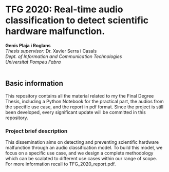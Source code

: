 # TFG 2020: Real-time audio classification to detect scientific hardware malfunction.

**Genís Plaja i Roglans**
<br>
_Thesis supervisor:_ Dr. Xavier Serra i Casals
<br>
_Dept. of Information and Communication Technologies_
<br>
_Universitat Pompeu Fabra_
<br>
<br>

## Basic information
This repository contains all the material related to my the Final Degree Thesis, including a Python Notebook for the practical part, the audios from the specific use case, and the report in pdf format. Since the project is still been developed, every significant update will be committed in this repository.

### Project brief description
This dissemination aims on detecting and preventing scientific hardware malfunction through an audio classification model. To build this model, we focus on a specific use case, and we design a complete methodology which can be scalated to different use cases within our range of scope. <br>
For more information recall to TFG_2020_report.pdf.

